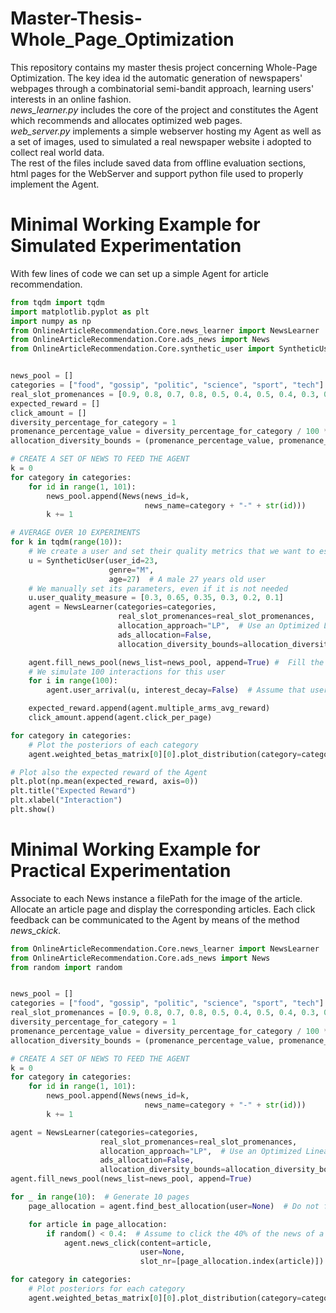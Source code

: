 # Master-Thesis-Whole_Page_Optimization
This repository contains my master thesis project concerning Whole-Page Optimization. The key idea id the automatic generation of newspapers' webpages 
through a combinatorial semi-bandit approach, learning users' interests in an online fashion.  
*news_learner.py* includes the core of the project and constitutes the Agent which recommends and allocates optimized web pages.  
*web_server.py* implements a simple webserver hosting my Agent as well as a set of images, used to simulated a real newspaper website i adopted to collect real world data.  
The rest of the files include saved data from offline evaluation sections, html pages for the WebServer and support python file used to properly implement the Agent.

# Minimal Working Example for Simulated Experimentation
With few lines of code we can set up a simple Agent for article recommendation. 

```python
from tqdm import tqdm
import matplotlib.pyplot as plt
import numpy as np
from OnlineArticleRecommendation.Core.news_learner import NewsLearner
from OnlineArticleRecommendation.Core.ads_news import News
from OnlineArticleRecommendation.Core.synthetic_user import SyntheticUser


news_pool = []
categories = ["food", "gossip", "politic", "science", "sport", "tech"]
real_slot_promenances = [0.9, 0.8, 0.7, 0.8, 0.5, 0.4, 0.5, 0.4, 0.3, 0.1]
expected_reward = []
click_amount = []
diversity_percentage_for_category = 1
promenance_percentage_value = diversity_percentage_for_category / 100 * sum(real_slot_promenances)
allocation_diversity_bounds = (promenance_percentage_value, promenance_percentage_value) * 3

# CREATE A SET OF NEWS TO FEED THE AGENT
k = 0
for category in categories:
    for id in range(1, 101):
        news_pool.append(News(news_id=k,
                              news_name=category + "-" + str(id)))
        k += 1

# AVERAGE OVER 10 EXPERIMENTS
for k in tqdm(range(10)):
    # We create a user and set their quality metrics that we want to estimate
    u = SyntheticUser(user_id=23,
                      genre="M",
                      age=27)  # A male 27 years old user
    # We manually set its parameters, even if it is not needed
    u.user_quality_measure = [0.3, 0.65, 0.35, 0.3, 0.2, 0.1]
    agent = NewsLearner(categories=categories,
                        real_slot_promenances=real_slot_promenances,
                        allocation_approach="LP",  # Use an Optimized Linear Programming formulation to build the page
                        ads_allocation=False,
                        allocation_diversity_bounds=allocation_diversity_bounds)

    agent.fill_news_pool(news_list=news_pool, append=True) #  Fill the Articles' bucket of the Agent
    # We simulate 100 interactions for this user
    for i in range(100):
        agent.user_arrival(u, interest_decay=False)  # Assume that user's interests do not vary over time

    expected_reward.append(agent.multiple_arms_avg_reward)
    click_amount.append(agent.click_per_page)

for category in categories:
    # Plot the posteriors of each category
    agent.weighted_betas_matrix[0][0].plot_distribution(category=category)

# Plot also the expected reward of the Agent
plt.plot(np.mean(expected_reward, axis=0))
plt.title("Expected Reward")
plt.xlabel("Interaction")
plt.show()
```

# Minimal Working Example for Practical Experimentation
Associate to each News instance a filePath for the image of the article. Allocate an article page and display the corresponding articles. Each click feedback can be communicated to the Agent by means of the method *news_ckick*.

```python
from OnlineArticleRecommendation.Core.news_learner import NewsLearner
from OnlineArticleRecommendation.Core.ads_news import News
from random import random


news_pool = []
categories = ["food", "gossip", "politic", "science", "sport", "tech"]
real_slot_promenances = [0.9, 0.8, 0.7, 0.8, 0.5, 0.4, 0.5, 0.4, 0.3, 0.1, 0.5, 0.3, 0.4, 0.2, 0.5, 0.6, 0.2, 0.1, 0.7]
diversity_percentage_for_category = 1
promenance_percentage_value = diversity_percentage_for_category / 100 * sum(real_slot_promenances)
allocation_diversity_bounds = (promenance_percentage_value, promenance_percentage_value) * 3

# CREATE A SET OF NEWS TO FEED THE AGENT
k = 0
for category in categories:
    for id in range(1, 101):
        news_pool.append(News(news_id=k,
                              news_name=category + "-" + str(id)))
        k += 1

agent = NewsLearner(categories=categories,
                    real_slot_promenances=real_slot_promenances,
                    allocation_approach="LP",  # Use an Optimized Linear Programming formulation to build the page
                    ads_allocation=False,
                    allocation_diversity_bounds=allocation_diversity_bounds)
agent.fill_news_pool(news_list=news_pool, append=True)

for _ in range(10):  # Generate 10 pages
    page_allocation = agent.find_best_allocation(user=None)  # Do not feed a Syntethic user

    for article in page_allocation:
        if random() < 0.4:  # Assume to click the 40% of the news of a page
            agent.news_click(content=article,
                             user=None,
                             slot_nr=[page_allocation.index(article)])

for category in categories:
    # Plot posteriors for each category
    agent.weighted_betas_matrix[0][0].plot_distribution(category=category)
```
